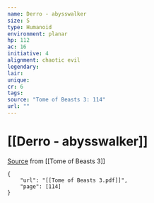 ```yaml
---
name: Derro - abysswalker
size: S
type: Humanoid
environment: planar
hp: 112
ac: 16
initiative: 4
alignment: chaotic evil
legendary: 
lair: 
unique: 
cr: 6
tags: 
source: "Tome of Beasts 3: 114"
url: ""
---
```

# [[Derro - abysswalker]]

[Source](zotero://open-pdf/library/items/BLGR9HVR?page=114) from [[Tome of Beasts 3]]

```pdf
{
	"url": "[[Tome of Beasts 3.pdf]]",
	"page": [114]
}
```

